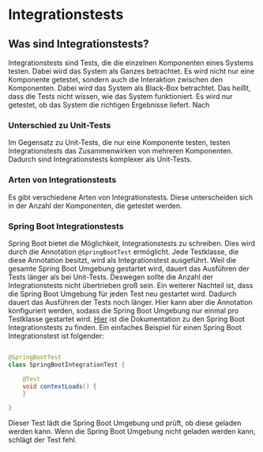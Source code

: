 # Integrationstests

## Was sind Integrationstests?

Integrationstests sind Tests, die die einzelnen Komponenten eines Systems testen.
Dabei wird das System als Ganzes betrachtet. Es wird nicht nur eine Komponente getestet, sondern auch die Interaktion
zwischen den Komponenten.
Dabei wird das System als Black-Box betrachtet. Das heißt, dass die Tests nicht wissen, wie das System funktioniert. Es
wird nur getestet, ob das System die richtigen Ergebnisse liefert.
Nach

### Unterschied zu Unit-Tests

Im Gegensatz zu Unit-Tests, die nur eine Komponente testen, testen Integrationstests das Zusammenwirken von mehreren
Komponenten.
Dadurch sind Integrationstests komplexer als Unit-Tests.

### Arten von Integrationstests

Es gibt verschiedene Arten von Integrationstests.
Diese unterscheiden sich in der Anzahl der Komponenten, die getestet werden.

### Spring Boot Integrationstests

Spring Boot bietet die Möglichkeit, Integrationstests zu schreiben.
Dies wird durch die Annotation `@SpringBootTest` ermöglicht.
Jede Testklasse, die diese Annotation besitzt, wird als Integrationstest ausgeführt.
Weil die gesamte Spring Boot Umgebung gestartet wird, dauert das Ausführen der Tests länger als bei Unit-Tests.
Deswegen sollte die Anzahl der Integrationstests nicht übertrieben groß sein.
Ein weiterer Nachteil ist, dass die Spring Boot Umgebung für jeden Test neu gestartet wird.
Dadurch dauert das Ausführen der Tests noch länger. Hier kann aber die Annotation konfiguriert werden, sodass die
Spring Boot Umgebung nur einmal pro Testklasse gestartet wird.
[Hier](https://docs.spring.io/spring-framework/reference/testing/integration.html) ist die Dokumentation zu den Spring
Boot Integrationstests zu finden.
Ein einfaches Beispiel für einen Spring Boot Integrationstest ist folgender:

```java

@SpringBootTest
class SpringBootIntegrationTest {

	@Test
	void contextLoads() {
	}

}
```

Dieser Test lädt die Spring Boot Umgebung und prüft, ob diese geladen werden kann.
Wenn die Spring Boot Umgebung nicht geladen werden kann, schlägt der Test fehl.




